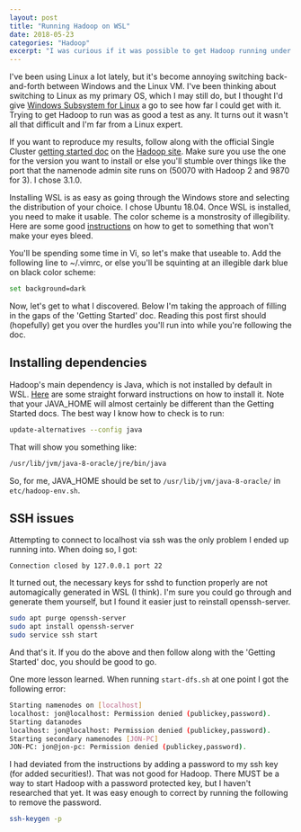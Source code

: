 ```yaml
---
layout: post
title: "Running Hadoop on WSL"
date: 2018-05-23
categories: "Hadoop"
excerpt: "I was curious if it was possible to get Hadoop running under Windows Subsystem for Linux. It is."
---
```


I've been using Linux a lot lately, but it's become annoying switching back-and-forth between Windows and the Linux VM. I've been thinking about switching to Linux as my primary OS, which I may still do, but I thought I'd give [Windows Subsystem for Linux](https://docs.microsoft.com/en-us/windows/wsl/about) a go to see how far I could get with it. Trying to get Hadoop to run was as good a test as any. It turns out it wasn't all that difficult and I'm far from a Linux expert.

If you want to reproduce my results, follow along with the official Single Cluster [getting started doc](https://hadoop.apache.org/docs/r3.1.0/hadoop-project-dist/hadoop-common/SingleCluster.html) on the [Hadoop site](https://hadoop/apache.org). Make sure you use the one for the version you want to install or else you'll stumble over things like the port that the namenode admin site runs on (50070 with Hadoop 2 and 9870 for 3). I chose 3.1.0.

Installing WSL is as easy as going through the Windows store and selecting the distribution of your choice. I chose Ubuntu 18.04. Once WSL is installed, you need to make it usable. The color scheme is a monstrosity of illegibility. Here are some good [instructions](https://medium.com/@iraklis/fixing-dark-blue-colors-on-windows-10-ubuntu-bash-c6b009f8b97c) on how to get to something that won't make your eyes bleed.

You'll be spending some time in Vi, so let's make that useable to. Add the following line to ~/.vimrc, or else you'll be squinting at an illegible dark blue on black color scheme:

```bash
set background=dark
```

Now, let's get to what I discovered. Below I'm taking the approach of filling in the gaps of the 'Getting Started' doc. Reading this post first should (hopefully) get you over the hurdles you'll run into while you're following the doc. 

## Installing dependencies

Hadoop's main dependency is Java, which is not installed by default in WSL. [Here](https://www.digitalocean.com/community/tutorials/how-to-install-java-with-apt-get-on-ubuntu-16-04) are some straight forward instructions on how to install it. Note that your JAVA_HOME will almost certainly be different than the Getting Started docs. The best way I know how to check is to run:

```bash
update-alternatives --config java
```

That will show you something like:

```bash
/usr/lib/jvm/java-8-oracle/jre/bin/java
```

So, for me, JAVA_HOME should be set to `/usr/lib/jvm/java-8-oracle/` in `etc/hadoop-env.sh`.

## SSH issues

Attempting to connect to localhost via ssh was the only problem I ended up running into. When doing so, I got:

```
Connection closed by 127.0.0.1 port 22
```

It turned out, the necessary keys for sshd to function properly are not automagically generated in WSL (I think). I'm sure you could go through and generate them yourself, but I found it easier just to reinstall  openssh-server. 

```bash
sudo apt purge openssh-server
sudo apt install openssh-server
sudo service ssh start
```

And that's it. If you do the above and then follow along with the 'Getting Started' doc, you should be good to go. 

One more lesson learned.  When running `start-dfs.sh` at one point I got the following error:

```bash
Starting namenodes on [localhost]
localhost: jon@localhost: Permission denied (publickey,password).
Starting datanodes
localhost: jon@localhost: Permission denied (publickey,password).
Starting secondary namenodes [JON-PC]
JON-PC: jon@jon-pc: Permission denied (publickey,password).
```

I had deviated from the instructions by adding a password to my ssh key (for added securities!). That was not good for Hadoop. There MUST be a way to start Hadoop with a password protected key, but I haven't researched that yet. It was easy enough to correct by running the following to remove the password.

```bash
ssh-keygen -p
```
